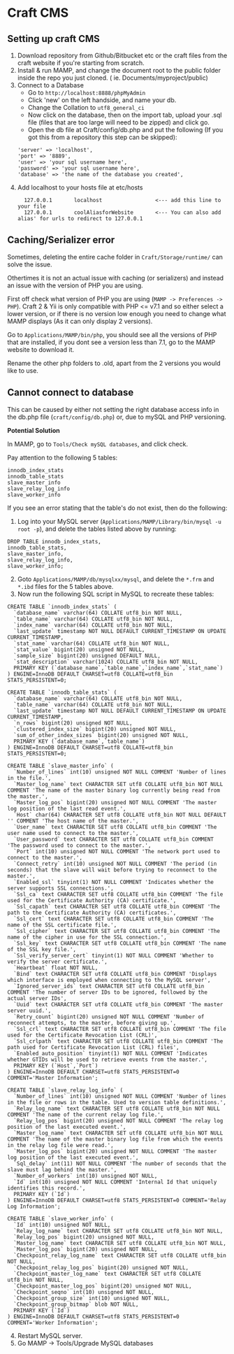 # Craft CMS
## Setting up craft CMS

1. Download repository from Github/Bitbucket etc or the craft files from the craft website if you're starting from scratch.
2. Install & run MAMP, and change the document root to the public folder inside the repo you just cloned. ( ie. Documents/myproject/public)
3. Connect to a Database
    - Go to `http://localhost:8888/phpMyAdmin`
    - Click 'new' on the left handside, and name your db.
    - Change the Collation to `utf8_general_ci`
    - Now click on the database, then on the import tab, upload your .sql file (files that are too large will need to be zipped) and click go.
    - Open the db file at Craft/config/db.php and put the following (If you got this from a repository this step can be skipped):
    ```
    'server' => 'localhost',
  	'port' => '8889',
  	'user' => 'your sql username here',
  	'password' => 'your sql username here',
  	'database' => 'the name of the database you created',
    ```
 4. Add localhost to your hosts file at etc/hosts
    ```
      127.0.0.1       localhost                 <--- add this line to your file
      127.0.0.1       coolAliasforWebsite       <--- You can also add alias' for urls to redirect to 127.0.0.1
    ```
## Caching/Serializer error
Sometimes, deleting the entire cache folder in `Craft/Storage/runtime/` can solve the issue. 

Othertimes it is not an actual issue with caching (or serializers) and instead an issue with the version of PHP you are using. 

First off check what version of PHP you are using (`MAMP -> Preferences -> PHP`).
Craft 2 & Yii is only compatible with PHP <= v7.1 and so either select a lower version, 
or if there is no version low enough you need to change what MAMP displays (As it can only display 2 versions).

Go to `Applications/MAMP/bin/php`, you should see all the versions of PHP that are installed, if you dont see a version less than 7.1, go to the MAMP website to download it. 

Rename the other php folders to .old, apart from the 2 versions you would like to use.

## Cannot connect to database

This can be caused by either not setting the right database access info in the db.php file (`craft/config/db.php`) or, due to mySQL and PHP versioning.

**Potential Solution**

In MAMP, go to `Tools/Check mySQL databases`, and click check.

Pay attention to the following 5 tables:
```
innodb_index_stats
innodb_table_stats
slave_master_info
slave_relay_log_info
slave_worker_info
```
If you see an error stating that the table's do not exist, then do the following:

1. Log into your MySQL server (`Applications/MAMP/Library/bin/mysql -u root -p`), and delete the tables listed above by running: 
```
DROP TABLE innodb_index_stats,
innodb_table_stats,
slave_master_info,
slave_relay_log_info,
slave_worker_info;
```
2. Goto `Applications/MAMP/db/mysqlxx/mysql`, and delete the `*.frm` and `*.ibd` files for the 5 tables above.
3. Now run the following SQL script in MySQL to recreate these tables:
```
CREATE TABLE `innodb_index_stats` (
  `database_name` varchar(64) COLLATE utf8_bin NOT NULL,
  `table_name` varchar(64) COLLATE utf8_bin NOT NULL,
  `index_name` varchar(64) COLLATE utf8_bin NOT NULL,
  `last_update` timestamp NOT NULL DEFAULT CURRENT_TIMESTAMP ON UPDATE CURRENT_TIMESTAMP,
  `stat_name` varchar(64) COLLATE utf8_bin NOT NULL,
  `stat_value` bigint(20) unsigned NOT NULL,
  `sample_size` bigint(20) unsigned DEFAULT NULL,
  `stat_description` varchar(1024) COLLATE utf8_bin NOT NULL,
  PRIMARY KEY (`database_name`,`table_name`,`index_name`,`stat_name`)
) ENGINE=InnoDB DEFAULT CHARSET=utf8 COLLATE=utf8_bin STATS_PERSISTENT=0;

CREATE TABLE `innodb_table_stats` (
  `database_name` varchar(64) COLLATE utf8_bin NOT NULL,
  `table_name` varchar(64) COLLATE utf8_bin NOT NULL,
  `last_update` timestamp NOT NULL DEFAULT CURRENT_TIMESTAMP ON UPDATE CURRENT_TIMESTAMP,
  `n_rows` bigint(20) unsigned NOT NULL,
  `clustered_index_size` bigint(20) unsigned NOT NULL,
  `sum_of_other_index_sizes` bigint(20) unsigned NOT NULL,
  PRIMARY KEY (`database_name`,`table_name`)
) ENGINE=InnoDB DEFAULT CHARSET=utf8 COLLATE=utf8_bin STATS_PERSISTENT=0;

CREATE TABLE `slave_master_info` (
  `Number_of_lines` int(10) unsigned NOT NULL COMMENT 'Number of lines in the file.',
  `Master_log_name` text CHARACTER SET utf8 COLLATE utf8_bin NOT NULL COMMENT 'The name of the master binary log currently being read from the master.',
  `Master_log_pos` bigint(20) unsigned NOT NULL COMMENT 'The master log position of the last read event.',
  `Host` char(64) CHARACTER SET utf8 COLLATE utf8_bin NOT NULL DEFAULT '' COMMENT 'The host name of the master.',
  `User_name` text CHARACTER SET utf8 COLLATE utf8_bin COMMENT 'The user name used to connect to the master.',
  `User_password` text CHARACTER SET utf8 COLLATE utf8_bin COMMENT 'The password used to connect to the master.',
  `Port` int(10) unsigned NOT NULL COMMENT 'The network port used to connect to the master.',
  `Connect_retry` int(10) unsigned NOT NULL COMMENT 'The period (in seconds) that the slave will wait before trying to reconnect to the master.',
  `Enabled_ssl` tinyint(1) NOT NULL COMMENT 'Indicates whether the server supports SSL connections.',
  `Ssl_ca` text CHARACTER SET utf8 COLLATE utf8_bin COMMENT 'The file used for the Certificate Authority (CA) certificate.',
  `Ssl_capath` text CHARACTER SET utf8 COLLATE utf8_bin COMMENT 'The path to the Certificate Authority (CA) certificates.',
  `Ssl_cert` text CHARACTER SET utf8 COLLATE utf8_bin COMMENT 'The name of the SSL certificate file.',
  `Ssl_cipher` text CHARACTER SET utf8 COLLATE utf8_bin COMMENT 'The name of the cipher in use for the SSL connection.',
  `Ssl_key` text CHARACTER SET utf8 COLLATE utf8_bin COMMENT 'The name of the SSL key file.',
  `Ssl_verify_server_cert` tinyint(1) NOT NULL COMMENT 'Whether to verify the server certificate.',
  `Heartbeat` float NOT NULL,
  `Bind` text CHARACTER SET utf8 COLLATE utf8_bin COMMENT 'Displays which interface is employed when connecting to the MySQL server',
  `Ignored_server_ids` text CHARACTER SET utf8 COLLATE utf8_bin COMMENT 'The number of server IDs to be ignored, followed by the actual server IDs',
  `Uuid` text CHARACTER SET utf8 COLLATE utf8_bin COMMENT 'The master server uuid.',
  `Retry_count` bigint(20) unsigned NOT NULL COMMENT 'Number of reconnect attempts, to the master, before giving up.',
  `Ssl_crl` text CHARACTER SET utf8 COLLATE utf8_bin COMMENT 'The file used for the Certificate Revocation List (CRL)',
  `Ssl_crlpath` text CHARACTER SET utf8 COLLATE utf8_bin COMMENT 'The path used for Certificate Revocation List (CRL) files',
  `Enabled_auto_position` tinyint(1) NOT NULL COMMENT 'Indicates whether GTIDs will be used to retrieve events from the master.',
  PRIMARY KEY (`Host`,`Port`)
) ENGINE=InnoDB DEFAULT CHARSET=utf8 STATS_PERSISTENT=0 COMMENT='Master Information';

CREATE TABLE `slave_relay_log_info` (
  `Number_of_lines` int(10) unsigned NOT NULL COMMENT 'Number of lines in the file or rows in the table. Used to version table definitions.',
  `Relay_log_name` text CHARACTER SET utf8 COLLATE utf8_bin NOT NULL COMMENT 'The name of the current relay log file.',
  `Relay_log_pos` bigint(20) unsigned NOT NULL COMMENT 'The relay log position of the last executed event.',
  `Master_log_name` text CHARACTER SET utf8 COLLATE utf8_bin NOT NULL COMMENT 'The name of the master binary log file from which the events in the relay log file were read.',
  `Master_log_pos` bigint(20) unsigned NOT NULL COMMENT 'The master log position of the last executed event.',
  `Sql_delay` int(11) NOT NULL COMMENT 'The number of seconds that the slave must lag behind the master.',
  `Number_of_workers` int(10) unsigned NOT NULL,
  `Id` int(10) unsigned NOT NULL COMMENT 'Internal Id that uniquely identifies this record.',
  PRIMARY KEY (`Id`)
) ENGINE=InnoDB DEFAULT CHARSET=utf8 STATS_PERSISTENT=0 COMMENT='Relay Log Information';

CREATE TABLE `slave_worker_info` (
  `Id` int(10) unsigned NOT NULL,
  `Relay_log_name` text CHARACTER SET utf8 COLLATE utf8_bin NOT NULL,
  `Relay_log_pos` bigint(20) unsigned NOT NULL,
  `Master_log_name` text CHARACTER SET utf8 COLLATE utf8_bin NOT NULL,
  `Master_log_pos` bigint(20) unsigned NOT NULL,
  `Checkpoint_relay_log_name` text CHARACTER SET utf8 COLLATE utf8_bin NOT NULL,
  `Checkpoint_relay_log_pos` bigint(20) unsigned NOT NULL,
  `Checkpoint_master_log_name` text CHARACTER SET utf8 COLLATE utf8_bin NOT NULL,
  `Checkpoint_master_log_pos` bigint(20) unsigned NOT NULL,
  `Checkpoint_seqno` int(10) unsigned NOT NULL,
  `Checkpoint_group_size` int(10) unsigned NOT NULL,
  `Checkpoint_group_bitmap` blob NOT NULL,
  PRIMARY KEY (`Id`)
) ENGINE=InnoDB DEFAULT CHARSET=utf8 STATS_PERSISTENT=0 COMMENT='Worker Information';
```
4. Restart MySQL server.
5. Go MAMP -> Tools/Upgrade MySQL databases
